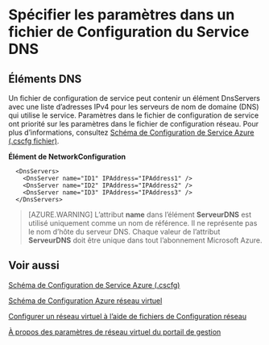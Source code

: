 <properties 
   pageTitle="Spécification des paramètres DNS dans un fichier de configuration de service | Microsoft Azure"
   description="spécification de paramètres personnalisés de DNS à l’aide du fichier de configuration de service de réseau virtuel"
   services="virtual-network"
   documentationCenter="na"
   authors="jimdial"
   manager="carmonm"
   editor="tysonn" />
<tags 
   ms.service="virtual-network"
   ms.devlang="na"
   ms.topic="article"
   ms.tgt_pltfrm="na"
   ms.workload="infrastructure-services"
   ms.date="02/24/2016"
   ms.author="jdial" />

# <a name="specifying-dns-settings-in-a-service-configuration-file"></a>Spécifier les paramètres dans un fichier de Configuration du Service DNS

## <a name="dns-elements"></a>Éléments DNS

Un fichier de configuration de service peut contenir un élément DnsServers avec une liste d’adresses IPv4 pour les serveurs de nom de domaine (DNS) qui utilise le service. Paramètres dans le fichier de configuration de service ont priorité sur les paramètres dans le fichier de configuration réseau. Pour plus d’informations, consultez [Schéma de Configuration de Service Azure (.cscfg fichier)](https://msdn.microsoft.com/library/azure/ee758710.aspx).

**Élément de NetworkConfiguration**

      <DnsServers>
        <DnsServer name="ID1" IPAddress="IPAddress1" />
        <DnsServer name="ID2" IPAddress="IPAddress2" />
        <DnsServer name="ID3" IPAddress="IPAddress3" />
      </DnsServers>

>[AZURE.WARNING] L’attribut **name** dans l’élément **ServeurDNS** est utilisé uniquement comme un nom de référence. Il ne représente pas le nom d’hôte du serveur DNS. Chaque valeur de l’attribut **ServeurDNS** doit être unique dans tout l’abonnement Microsoft Azure.

## <a name="see-also"></a>Voir aussi

[Schéma de Configuration de Service Azure (.cscfg)](https://msdn.microsoft.com/library/windowsazure/ee758710)

[Schéma de Configuration Azure réseau virtuel](http://go.microsoft.com/fwlink/?LinkId=248093)

[Configurer un réseau virtuel à l’aide de fichiers de Configuration réseau](http://go.microsoft.com/fwlink/?LinkId=248094)

[À propos des paramètres de réseau virtuel du portail de gestion](http://go.microsoft.com/fwlink/?LinkId=248092)


